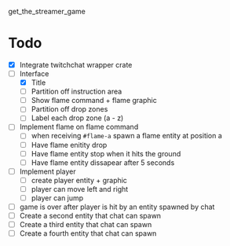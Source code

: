 get_the_streamer_game

# Todo

- [x] Integrate twitchchat wrapper crate
- [ ] Interface
  - [x] Title
  - [ ] Partition off instruction area
  - [ ] Show flame command + flame graphic
  - [ ] Partition off drop zones
  - [ ] Label each drop zone (a - z)
- [ ] Implement flame on flame command
  - [ ] when receiving `#flame-a` spawn a flame entity at position a
  - [ ] Have flame enitity drop
  - [ ] Have flame entity stop when it hits the ground
  - [ ] Have flame entity dissapear after 5 seconds
- [ ] Implement player
  - [ ] create player entity + graphic
  - [ ] player can move left and right
  - [ ] player can jump
- [ ] game is over after player is hit by an entity spawned by chat
- [ ] Create a second entity that chat can spawn
- [ ] Create a third entity that chat can spawn
- [ ] Create a fourth entity that chat can spawn
